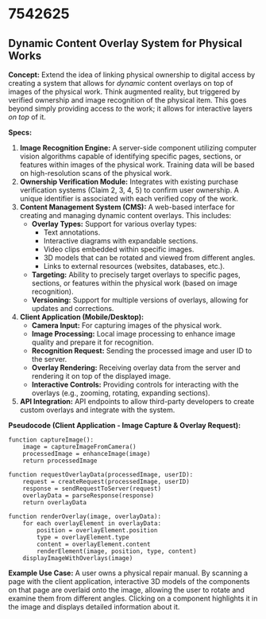 # 7542625

## Dynamic Content Overlay System for Physical Works

**Concept:** Extend the idea of linking physical ownership to digital access by creating a system that allows for *dynamic* content overlays on top of images of the physical work. Think augmented reality, but triggered by verified ownership and image recognition of the physical item. This goes beyond simply providing access *to* the work; it allows for interactive layers *on top* of it.

**Specs:**

1.  **Image Recognition Engine:** A server-side component utilizing computer vision algorithms capable of identifying specific pages, sections, or features within images of the physical work. Training data will be based on high-resolution scans of the physical work.
2.  **Ownership Verification Module:** Integrates with existing purchase verification systems (Claim 2, 3, 4, 5) to confirm user ownership.  A unique identifier is associated with each verified copy of the work.
3.  **Content Management System (CMS):** A web-based interface for creating and managing dynamic content overlays. This includes:
    *   **Overlay Types:** Support for various overlay types:
        *   Text annotations.
        *   Interactive diagrams with expandable sections.
        *   Video clips embedded within specific images.
        *   3D models that can be rotated and viewed from different angles.
        *   Links to external resources (websites, databases, etc.).
    *   **Targeting:** Ability to precisely target overlays to specific pages, sections, or features within the physical work (based on image recognition).
    *   **Versioning:**  Support for multiple versions of overlays, allowing for updates and corrections.
4.  **Client Application (Mobile/Desktop):** 
    *   **Camera Input:**  For capturing images of the physical work.
    *   **Image Processing:** Local image processing to enhance image quality and prepare it for recognition.
    *   **Recognition Request:**  Sending the processed image and user ID to the server.
    *   **Overlay Rendering:** Receiving overlay data from the server and rendering it on top of the displayed image.
    *   **Interactive Controls:**  Providing controls for interacting with the overlays (e.g., zooming, rotating, expanding sections).
5.  **API Integration:**  API endpoints to allow third-party developers to create custom overlays and integrate with the system.

**Pseudocode (Client Application - Image Capture & Overlay Request):**

```
function captureImage():
    image = captureImageFromCamera()
    processedImage = enhanceImage(image)
    return processedImage

function requestOverlayData(processedImage, userID):
    request = createRequest(processedImage, userID)
    response = sendRequestToServer(request)
    overlayData = parseResponse(response)
    return overlayData

function renderOverlay(image, overlayData):
    for each overlayElement in overlayData:
        position = overlayElement.position
        type = overlayElement.type
        content = overlayElement.content
        renderElement(image, position, type, content)
    displayImageWithOverlays(image)
```

**Example Use Case:** A user owns a physical repair manual. By scanning a page with the client application, interactive 3D models of the components on that page are overlaid onto the image, allowing the user to rotate and examine them from different angles. Clicking on a component highlights it in the image and displays detailed information about it.